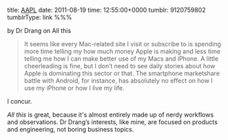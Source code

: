 title: [AAPL](http://www.leancrew.com/all-this/2011/08/aapl/)
date: 2011-08-19
time: 12:55:00+0000
tumblr: 9120759802
tumblrType: link
%%%

by Dr Drang on All this

> It seems like every Mac-related site I visit or subscribe to is spending more time telling my how much money Apple is making and less time telling me how I can make better use of my Macs and iPhone. A little cheerleading is fine, but I don’t need to see daily stories about how Apple is dominating this sector or that. The smartphone marketshare battle with Android, for instance, has absolutely no effect on how I use my iPhone or how I live my life.

I concur.

*All this* is great, because it's almost entirely made up of nerdy workflows and observations. Dr Drang’s interests, like mine, are focused on products and engineering, not boring business topics.
